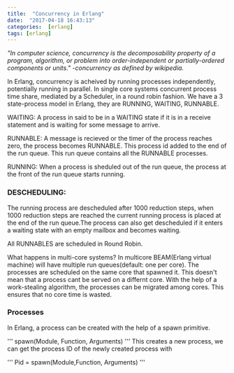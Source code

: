```yaml
---
title:  "Concurrency in Erlang"
date:  "2017-04-18 16:43:13"
categories:  [erlang]
tags: [erlang]
---
```


*"In computer science, concurrency is the decomposability property of a program, algorithm, or problem into order-independent or partially-ordered components or units." -concurrency as defined by wikipedia.*



In Erlang, concurrency is acheived by running processes independently, potentially running in parallel. In single core systems concurrent process time share, mediated by a Scheduler, in a round robin fashion. We have a 3 state-process model in Erlang, they are RUNNING, WAITING, RUNNABLE.

WAITING: A process in said to be in a WAITING state if it is in a receive statement and is waiting for some message to arrive.

RUNNABLE: A message is recieved or the timer of the process reaches zero, the process becomes RUNNABLE. This process id added to the end of the run queue. This run queue contains all the RUNNABLE processes.

RUNNING: When a process is sheduled out of the run queue, the process at the front of the run queue starts running.

<h3>DESCHEDULING:</h3>

The running process are descheduled after 1000 reduction steps, when 1000 reduction steps are reached the current running process is placed at the end of the run queue.The process can also get descheduled if it enters a waiting state with an empty mailbox and becomes waiting.

All RUNNABLES are scheduled in Round Robin.

What happens in multi-core systems? In multicore BEAM(Erlang virtual machine) will have multiple run queues(default: one per core). The processes are scheduled on the same core that spawned it. This doesn't mean that a process cant be served on a differnt core. With the help of a work-stealing algorithm, the processes can be migrated among cores. This ensures that no core time is wasted.


<h3>Processes</h3>
In Erlang, a process can be created with the help of a spawn primitive.

'''
spawn(Module, Function, Arguments)
'''
This creates a new process, we can get the process ID of the newly created process with

'''
Pid = spawn(Module,Function, Arguments)
'''
